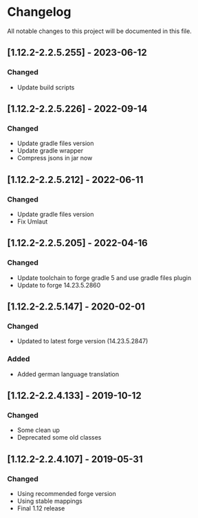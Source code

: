 # Changelog
All notable changes to this project will be documented in this file.

## [1.12.2-2.2.5.255] - 2023-06-12
### Changed
 - Update build scripts

## [1.12.2-2.2.5.226] - 2022-09-14
### Changed
 - Update gradle files version
 - Update gradle wrapper
 - Compress jsons in jar now

## [1.12.2-2.2.5.212] - 2022-06-11
### Changed
 - Update gradle files version
 - Fix Umlaut

## [1.12.2-2.2.5.205] - 2022-04-16
### Changed
 - Update toolchain to forge gradle 5 and use gradle files plugin
 - Update to forge 14.23.5.2860

## [1.12.2-2.2.5.147] - 2020-02-01
### Changed
 - Updated to latest forge version (14.23.5.2847)

### Added
 - Added german language translation

## [1.12.2-2.2.4.133] - 2019-10-12
### Changed
- Some clean up
- Deprecated some old classes

## [1.12.2-2.2.4.107] - 2019-05-31
### Changed
- Using recommended forge version
- Using stable mappings
- Final 1.12 release